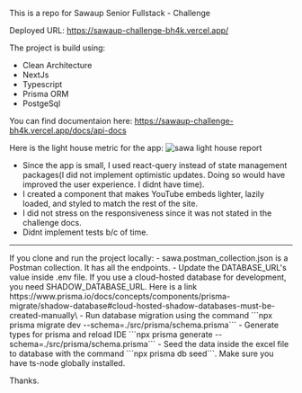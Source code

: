 This is a repo for Sawaup Senior Fullstack - Challenge

Deployed URL: https://sawaup-challenge-bh4k.vercel.app/

The project is build using:
- Clean Architecture
- NextJs
- Typescript
- Prisma ORM
- PostgeSql

You can find documentaion here: https://sawaup-challenge-bh4k.vercel.app/docs/api-docs

Here is the light house metric for the app:
![sawa light house report](https://user-images.githubusercontent.com/61096394/210861062-cc30dee8-1e40-45c8-97f5-34616ebaffe1.PNG)

- Since the app is small, I used react-query instead of state management packages(I did not implement optimistic updates. Doing so would have improved the user experience. I didnt have time).
- I created a component that makes YouTube embeds lighter, lazily loaded, and styled to match the rest of the site.
- I did not stress on the responsiveness since it was not stated in the challenge docs.
- Didnt implement tests b/c of time.

<hr />
If you clone and run the project locally:
- sawa.postman_collection.json is a Postman collection. It has all the endpoints.
- Update the DATABASE_URL's value inside .env file.  If you use a cloud-hosted database for development, you need SHADOW_DATABASE_URL. Here is a link https://www.prisma.io/docs/concepts/components/prisma-migrate/shadow-database#cloud-hosted-shadow-databases-must-be-created-manually\
- Run database migration using the command ```npx prisma migrate dev --schema=./src/prisma/schema.prisma```
- Generate types for prisma and reload IDE ```npx prisma generate --schema=./src/prisma/schema.prisma```
- Seed the data inside the excel file to database with the command ```npx prisma db seed```. Make sure you have ts-node globally installed.

Thanks.
